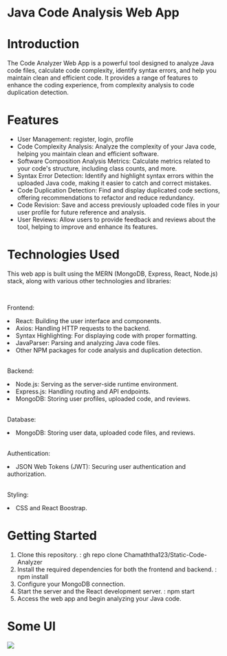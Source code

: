 # Java Code Analysis Web App

# Introduction

<p>The Code Analyzer Web App is a powerful tool designed to analyze Java code files, calculate code complexity, identify syntax errors, and help you maintain clean and efficient code. It provides a range of features to enhance the coding experience, from complexity analysis to code duplication detection.</p>

# Features

<ul>
<li>User Management: register, login, profile</li>
<li>Code Complexity Analysis: Analyze the complexity of your Java code, helping you maintain clean and efficient software.</li>
<li>Software Composition Analysis Metrics: Calculate metrics related to your code's structure, including class counts, and more.</li>
<li>Syntax Error Detection: Identify and highlight syntax errors within the uploaded Java code, making it easier to catch and correct mistakes.</li>
<li>Code Duplication Detection: Find and display duplicated code sections, offering recommendations to refactor and reduce redundancy.</li>
<li>Code Revision: Save and access previously uploaded code files in your user profile for future reference and analysis.</li>
<li>User Reviews: Allow users to provide feedback and reviews about the tool, helping to improve and enhance its features.</li>
</ul>

# Technologies Used
<p>This web app is built using the MERN (MongoDB, Express, React, Node.js) stack, along with various other technologies and libraries:</p>
<br>
<p>Frontend:</p>
<li>React: Building the user interface and components.</li>
<li>Axios: Handling HTTP requests to the backend.</li>
<li>Syntax Highlighting: For displaying code with proper formatting.</li>
<li>JavaParser: Parsing and analyzing Java code files.</li>
<li>Other NPM packages for code analysis and duplication detection.</li>
<br>
<p>Backend:</p>
<li>Node.js: Serving as the server-side runtime environment.</li>
<li>Express.js: Handling routing and API endpoints.</li>
<li>MongoDB: Storing user profiles, uploaded code, and reviews.</li>
<br>
<p>Database:</p>
<li>MongoDB: Storing user data, uploaded code files, and reviews.</li>
<br>
<p>Authentication:</p>
<li>JSON Web Tokens (JWT): Securing user authentication and authorization.</li>
<br>
<p>Styling:</p>
<li>CSS and React Boostrap.</li>

# Getting Started
1. Clone this repository. : gh repo clone Chamaththa123/Static-Code-Analyzer<br>
2. Install the required dependencies for both the frontend and backend. : npm install<br>
3. Configure your MongoDB connection.<br>
4. Start the server and the React development server. : npm start<br>
5. Access the web app and begin analyzing your Java code.<br>

# Some UI

<img src='https://firebasestorage.googleapis.com/v0/b/test-reactnative-9bda1.appspot.com/o/wallpaperbetter.com_1920x1080%20(2).jpg?alt=media&token=c04d6674-cad8-4e68-912a-fa88f7e5ee0a'>

